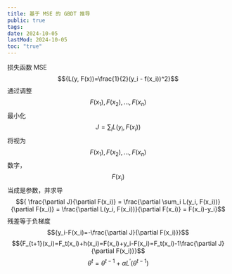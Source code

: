 ```yaml
---
title: 基于 MSE 的 GBDT 推导
public: true
tags:
date: 2024-10-05
lastMod: 2024-10-05
toc: "true"
---
```


损失函数 MSE $${L(y, F(x))=\frac{1}{2}(y_i - f(x_i))^2}$$
通过调整 $${F(x_1), F(x_2), ..., F(x_n)}$$ 最小化 $${J=\sum_i L(y_i, F(x_i))}$$
将视为 $${F(x_1), F(x_2), ..., F(x_n)}$$ 数字，$${F(x_i)}$$ 当成是参数，并求导
$${ \frac{\partial J}{\partial F(x_i)} = \frac{\partial \sum_i L(y_i, F(x_i))}{\partial F(x_i)} = \frac{\partial L(y_i, F(x_i))}{\partial F(x_i)} = F(x_i)-y_i}$$
残差等于负梯度 $${y_i-F(x_i)=-\frac{\partial J}{\partial F(x_i)}}$$
$${F_{t+1}(x_i)=F_t(x_i)+h(x_i)=F(x_i)+y_i-F(x_i)=F_t(x_i)-1\frac{\partial J}{\partial F(x_i)}}$$
$${\theta ^t = \theta ^{t-1} + \alpha L^\prime(\theta ^{t-1})}$$